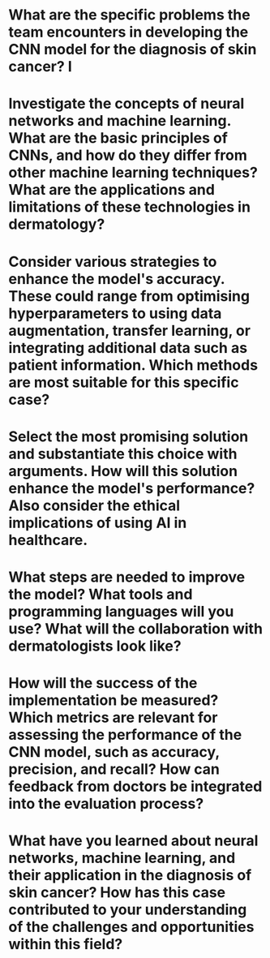 # What are the specific problems the team encounters in developing the CNN model for the diagnosis of skin cancer? I

# Investigate the concepts of neural networks and machine learning. What are the basic principles of CNNs, and how do they differ from other machine learning techniques? What are the applications and limitations of these technologies in dermatology?

# Consider various strategies to enhance the model's accuracy. These could range from optimising hyperparameters to using data augmentation, transfer learning, or integrating additional data such as patient information. Which methods are most suitable for this specific case?
 
# Select the most promising solution and substantiate this choice with arguments. How will this solution enhance the model's performance? Also consider the ethical implications of using AI in healthcare.

# What steps are needed to improve the model? What tools and programming languages will you use? What will the collaboration with dermatologists look like?

# How will the success of the implementation be measured? Which metrics are relevant for assessing the performance of the CNN model, such as accuracy, precision, and recall? How can feedback from doctors be integrated into the evaluation process?

# What have you learned about neural networks, machine learning, and their application in the diagnosis of skin cancer? How has this case contributed to your understanding of the challenges and opportunities within this field?
